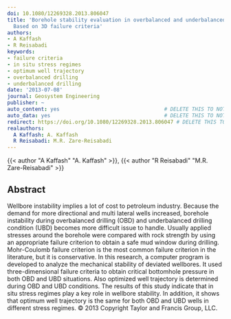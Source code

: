 ```yaml
---
doi: 10.1080/12269328.2013.806047
title: 'Borehole stability evaluation in overbalanced and underbalanced drilling:
  Based on 3D failure criteria'
authors:
- A Kaffash
- R Reisabadi
keywords:
- failure criteria
- in situ stress regimes
- optimum well trajectory
- overbalanced drilling
- underbalanced drilling
date: '2013-07-08'
journal: Geosystem Engineering
publisher: ~
auto_content: yes                                  # DELETE THIS TO NOT AUTO GENERATE CONTENT
auto_data: yes                                     # DELETE THIS TO NOT AUTO GENERATE METADATA
redirect: https://doi.org/10.1080/12269328.2013.806047 # DELETE THIS TO NOT REDIRECT
realauthors:
  A Kaffash: A. Kaffash
  R Reisabadi: M.R. Zare-Reisabadi
---
```

{{< author "A Kaffash" "A. Kaffash" >}}, {{< author "R Reisabadi" "M.R. Zare-Reisabadi" >}}

## Abstract
Wellbore instability implies a lot of cost to petroleum industry. Because the demand for more directional and multi lateral wells increased, borehole instability during overbalanced drilling (OBD) and underbalanced drilling condition (UBD) becomes more difficult issue to handle. Usually applied stresses around the borehole were compared with rock strength by using an appropriate failure criterion to obtain a safe mud window during drilling. Mohr-Coulomb failure criterion is the most common failure criterion in the literature, but it is conservative. In this research, a computer program is developed to analyze the mechanical stability of deviated wellbores. It used three-dimensional failure criteria to obtain critical bottomhole pressure in both OBD and UBD situations. Also optimized well trajectory is determined during OBD and UBD conditions. The results of this study indicate that in situ stress regimes play a key role in wellbore stability. In addition, it shows that optimum well trajectory is the same for both OBD and UBD wells in different stress regimes. © 2013 Copyright Taylor and Francis Group, LLC.
